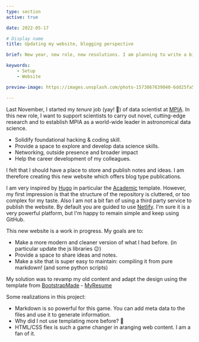 ```yaml
---
type: section
active: true

date: 2022-05-17

# Display name
title: Updating my website, blogging perspective

brief: New year, new role, new resolutions. I am planning to write a bit more and I need a good setup.

keywords:
    - Setup
    - Website

preview-image: https://images.unsplash.com/photo-1573867639040-6dd25fa5f597?ixlib=rb-1.2.1&ixid=MnwxMjA3fDB8MHxwaG90by1wYWdlfHx8fGVufDB8fHx8&auto=format&fit=crop&w=1770&q=80

---
```

Last November, I started my _tenure_ job (yay! 🥳) of data scientist at [MPIA](https://www.mpia.de/en/).
In this new role, I want to support scientists to carry out novel, cutting-edge research and to establish MPIA as a world-wide leader in astronomical data science.

* Solidify foundational hacking & coding skill.
* Provide a space to explore and develop data science skills.
* Networking, outside presence and broader impact
* Help the career development of my colleagues.

I felt that I should have a place to store and publish notes and ideas. I am therefore creating this new website which offers blog type publications.

I am very inspired by [Hugo](https://gohugo.io/) in particular the [Academic](https://academic-demo.netlify.app/) template. However, my first impression is that the structure of the repository is cluttered, or too complex for my taste. Also I am not a bit fan of using a third party service to publish the website. By default you are guided to use [Netlify](netlify.com). I'm sure it is a very powerful platform, but I'm happy to remain simple and keep using GitHub.

This new website is a work in progress. My goals are to:

- Make a more modern and cleaner version of what I had before. (in particular update the js libraries 😉)
- Provide a space to share ideas and notes.
- Make a site that is super easy to maintain: compiling it from pure markdown! (and some python scripts)

My solution was to revamp my old content and adapt the
design using the template from [BootstrapMade](https://bootstrapmade.com/) - [MyResume](https://bootstrapmade.com/free-html-bootstrap-template-my-resume/)

Some realizations in this project:

- Markdown is so powerful for this game. You can add meta data to the files and use it to generate information.
- Why did I not use templating more before? 🤦
- HTML/CSS flex is such a game changer in aranging web content. I am a fan of it.
